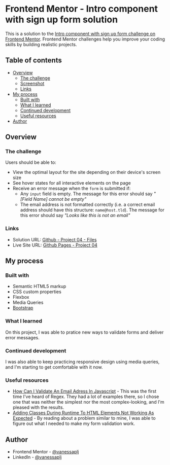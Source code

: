 # Frontend Mentor - Intro component with sign up form solution

This is a solution to the [Intro component with sign up form challenge on Frontend Mentor](https://www.frontendmentor.io/challenges/intro-component-with-signup-form-5cf91bd49edda32581d28fd1). Frontend Mentor challenges help you improve your coding skills by building realistic projects. 

## Table of contents

- [Overview](#overview)
  - [The challenge](#the-challenge)
  - [Screenshot](#screenshot)
  - [Links](#links)
- [My process](#my-process)
  - [Built with](#built-with)
  - [What I learned](#what-i-learned)
  - [Continued development](#continued-development)
  - [Useful resources](#useful-resources)
- [Author](#author)

## Overview

### The challenge

Users should be able to:

- View the optimal layout for the site depending on their device's screen size
- See hover states for all interactive elements on the page
- Receive an error message when the `form` is submitted if:
  - Any `input` field is empty. The message for this error should say *"[Field Name] cannot be empty"*
  - The email address is not formatted correctly (i.e. a correct email address should have this structure: `name@host.tld`). The message for this error should say *"Looks like this is not an email"*

### Links

- Solution URL: [Github - Project 04 - Files](https://github.com/vanessaplj/project-04-signup-form)
- Live Site URL: [Github Pages - Project 04](https://vanessaplj.github.io/project-04-signup-form/)

## My process

### Built with

- Semantic HTML5 markup
- CSS custom properties
- Flexbox
- Media Queries
- [Bootstrap](https://getbootstrap.com/)

### What I learned

On this project, I was able to pratice new ways to validate forms and deliver error messages.

### Continued development

I was also able to keep practicing responsive design using media queries, and I'm starting to get comfortable with it now.

### Useful resources

- [How Can I Validate An Email Adress In Javascript](https://stackoverflow.com/questions/46155/how-can-i-validate-an-email-address-in-javascript) - This was the first time I've heard of Regex. They had a lot of examples there, so I chose one that was neither the simplest nor the most complex-looking, and I'm pleased with the results.
- [Adding Classes During Runtime To HTML Elements Not Working As Expected](https://stackoverflow.com/questions/61747017/adding-classes-during-runtime-to-html-elements-not-working-as-expected) - By reading about a problem similar to mine, I was able to figure out what I needed to make my form validation work.

## Author

- Frontend Mentor - [@vanessaplj](https://www.frontendmentor.io/profile/vanessaplj)
- LinkedIn - [@vanessaplj](https://www.linkedin.com/in/vanessaplj/)
